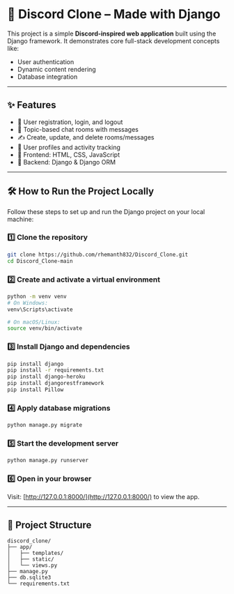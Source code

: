 # 💬 Discord Clone – Made with Django

This project is a simple **Discord-inspired web application** built using the Django framework. It demonstrates core full-stack development concepts like:

- User authentication
- Dynamic content rendering
- Database integration

---

## ✨ Features

- 🔐 User registration, login, and logout  
- 💬 Topic-based chat rooms with messages  
- ✍️ Create, update, and delete rooms/messages  
- 👤 User profiles and activity tracking  
- 🎨 Frontend: HTML, CSS, JavaScript  
- 🧠 Backend: Django & Django ORM  

---

## 🛠 How to Run the Project Locally

Follow these steps to set up and run the Django project on your local machine:

### 1️⃣ Clone the repository
```bash
git clone https://github.com/rhemanth832/Discord_Clone.git
cd Discord_Clone-main
```

### 2️⃣ Create and activate a virtual environment
```bash
python -m venv venv
# On Windows:
venv\Scripts\activate
```

```bash
# On macOS/Linux:
source venv/bin/activate
```

### 3️⃣ Install Django and dependencies
```bash
pip install django
pip install -r requirements.txt
pip install django-heroku
pip install djangorestframework
pip install Pillow
```

### 4️⃣ Apply database migrations
```bash
python manage.py migrate
```

### 5️⃣ Start the development server
```bash
python manage.py runserver
```

### 6️⃣ Open in your browser
Visit: [http://127.0.0.1:8000/](http://127.0.0.1:8000/) to view the app.

---

## 📁 Project Structure

```
discord_clone/
├── app/
│   ├── templates/
│   ├── static/
│   └── views.py
├── manage.py
├── db.sqlite3
└── requirements.txt
```
